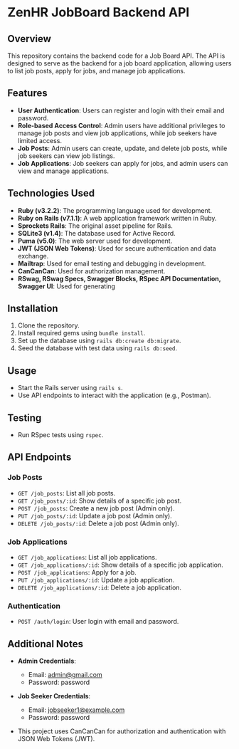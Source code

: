 # ZenHR JobBoard Backend API


## Overview

This repository contains the backend code for a Job Board API. The API is designed to serve as the backend for a job board application, allowing users to list job posts, apply for jobs, and manage job applications. 

## Features

- **User Authentication**: Users can register and login with their email and password. 
- **Role-based Access Control**: Admin users have additional privileges to manage job posts and view job applications, while job seekers have limited access.
- **Job Posts**: Admin users can create, update, and delete job posts, while job seekers can view job listings.
- **Job Applications**: Job seekers can apply for jobs, and admin users can view and manage applications.

## Technologies Used

- **Ruby (v3.2.2)**: The programming language used for development.
- **Ruby on Rails (v7.1.1)**: A web application framework written in Ruby.
- **Sprockets Rails**: The original asset pipeline for Rails.
- **SQLite3 (v1.4)**: The database used for Active Record.
- **Puma (v5.0)**: The web server used for development.
- **JWT (JSON Web Tokens)**: Used for secure authentication and data exchange.
- **Mailtrap**: Used for email testing and debugging in development.
- **CanCanCan**: Used for authorization management.
- **RSwag, RSwag Specs, Swagger Blocks, RSpec API Documentation, Swagger UI**: Used for generating


## Installation

1. Clone the repository.
2. Install required gems using `bundle install`.
3. Set up the database using `rails db:create db:migrate`.
4. Seed the database with test data using `rails db:seed`.

## Usage

- Start the Rails server using `rails s`.
- Use API endpoints to interact with the application (e.g., Postman).

## Testing

- Run RSpec tests using `rspec`.

## API Endpoints

### Job Posts

- `GET /job_posts`: List all job posts.
- `GET /job_posts/:id`: Show details of a specific job post.
- `POST /job_posts`: Create a new job post (Admin only).
- `PUT /job_posts/:id`: Update a job post (Admin only).
- `DELETE /job_posts/:id`: Delete a job post (Admin only).

### Job Applications

- `GET /job_applications`: List all job applications.
- `GET /job_applications/:id`: Show details of a specific job application.
- `POST /job_applications`: Apply for a job.
- `PUT /job_applications/:id`: Update a job application.
- `DELETE /job_applications/:id`: Delete a job application.

### Authentication

- `POST /auth/login`: User login with email and password.

## Additional Notes

- **Admin Credentials**:
  - Email: admin@gmail.com
  - Password: password

- **Job Seeker Credentials**:
  - Email: jobseeker1@example.com
  - Password: password

- This project uses CanCanCan for authorization and authentication with JSON Web Tokens (JWT).

